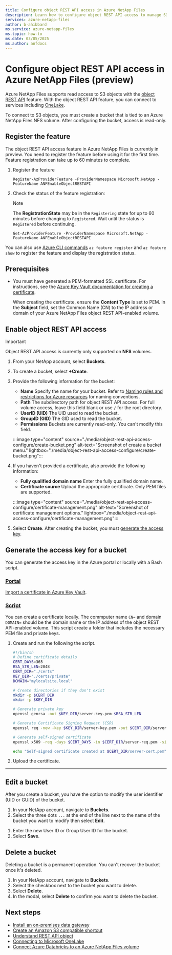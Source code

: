 ```yaml
---
title: Configure object REST API access in Azure NetApp Files 
description: Learn how to configure object REST API access to manage S3 objects in Azure NetApp Files. 
services: azure-netapp-files
author: b-ahibbard
ms.service: azure-netapp-files
ms.topic: how-to
ms.date: 03/05/2025
ms.author: anfdocs
---
```


# Configure object REST API access in Azure NetApp Files (preview)

Azure NetApp Files supports read access to S3 objects with the [object REST API](object-rest-api-introduction.md) feature. With the object REST API feature, you can connect to services including [OneLake](/fabric/onelake/onelake-overview).

To connect to S3 objects, you must create a bucket that is tied to an Azure NetApp Files NFS volume. After configuring the bucket, access is read-only. 

## Register the feature 

The object REST API access feature in Azure NetApp Files is currently in preview. You need to register the feature before using it for the first time. Feature registration can take up to 60 minutes to complete.

1. Register the feature

    ```azurepowershell-interactive
    Register-AzProviderFeature -ProviderNamespace Microsoft.NetApp -FeatureName ANFEnableObjectRESTAPI
    ```

2. Check the status of the feature registration: 

    > [!NOTE]
    > The **RegistrationState** may be in the `Registering` state for up to 60 minutes before changing to `Registered`. Wait until the status is `Registered` before continuing.
    ```azurepowershell-interactive
    Get-AzProviderFeature -ProviderNamespace Microsoft.NetApp -FeatureName ANFEnableObjectRESTAPI
    ```
You can also use [Azure CLI commands](/cli/azure/feature) `az feature register` and `az feature show` to register the feature and display the registration status. 

## Prerequisites 

* You must have generated a PEM-formatted SSL certificate. For instructions, see the [Azure Key Vault documentation for creating a certificate](/key-vault/certificates/tutorial-import-certificate). 

    When creating the certificate, ensure the **Content Type** is set to PEM. In the **Subject** field, set the Common Name (CN) to the IP address or domain of your Azure NetApp Files object REST API-enabled volume.

## Enable object REST API access

>[!IMPORTANT]
>Object REST API access is currently only supported on **NFS** volumes. 

1. From your NetApp account, select **Buckets**. 
1. To create a bucket, select **+Create**. 
1. Provide the following information for the bucket:
    * **Name**
        Specify the name for your bucket. Refer to [Naming rules and restrictions for Azure resources](../azure-resource-manager/management/resource-name-rules.md#microsoftnetapp) for naming conventions.
    * **Path**
        The subdirectory path for object REST API access. For full volume access, leave this field blank or use `/` for the root directory.
    * **UserID (UID)**
        The UID used to read the bucket.
    * **GroupID (GID)**
        The GID used to read the bucket.
    * **Permissions**
        Buckets are currently read-only. You can't modify this field. 

    :::image type="content" source="./media/object-rest-api-access-configure/create-bucket.png" alt-text="Screenshot of create a bucket menu." lightbox="./media/object-rest-api-access-configure/create-bucket.png":::


1. If you haven't provided a certificate, also provide the following information:
    * **Fully qualified domain name**
        Enter the fully qualified domain name. 
    * **Certificate source**
        Upload the appropriate certificate. Only PEM files are supported. 

    :::image type="content" source="./media/object-rest-api-access-configure/certificate-management.png" alt-text="Screenshot of certificate management options." lightbox="./media/object-rest-api-access-configure/certificate-management.png":::

1. Select **Create**. 
    After creating the bucket, you must [generate the access key](#generate-the-access-key-for-a-bucket).

## Generate the access key for a bucket

You can generate the access key in the Azure portal or locally with a Bash script. 

### [Portal](#tab/portal)

[Import a certificate in Azure Key Vault](/key-vault/certificates/tutorial-import-certificate).

### [Script](#tab/script)

You can create a certificate locally. The commputer name `CN=` and domain `DOMAIN=` should be the domain name or the IP address of the object REST API-enabled volume. This script create a folder that includes the necessary PEM file and private keys. 

1. Create and run the following the script. 
    ```bash
    #!/bin/sh
    # Define certificate details 
    CERT_DAYS=365 
    RSA_STR_LEN=2048 
    CERT_DIR="./certs" 
    KEY_DIR="./certs/private" 
    DOMAIN="mylocalsite.local" 
    
    # Create directories if they don't exist 
    mkdir -p $CERT_DIR 
    mkdir -p $KEY_DIR 
    
    # Generate private key 
    openssl genrsa -out $KEY_DIR/server-key.pem $RSA_STR_LEN 
    
    # Generate Certificate Signing Request (CSR) 
    openssl req -new -key $KEY_DIR/server-key.pem -out $CERT_DIR/server-req.pem -subj "/C=US/ST=State/L=City/O=Organization/OU=Unit/CN=$DOMAIN" 
    
    # Generate self-signed certificate 
    openssl x509 -req -days $CERT_DAYS -in $CERT_DIR/server-req.pem -signkey $KEY_DIR/server-key.pem -out $CERT_DIR/server-cert.pem 
    
    echo "Self-signed certificate created at $CERT_DIR/server-cert.pem" 
    ```
1. Upload the certificate.
<!-- steps -->
---

<!--
1. In your NetApp account, navigate to **Buckets**. 
1. For the bucket you want to create an access key for, select **Generate keys**. 
1. In the **Access key lifespan** field, provide a numerical value for the number of days the key is valid. 
1. When the key successfully generates, the portal presents your masked Access key and Secret access key. Display and securely save the information. 
-->

## Edit a bucket

After you create a bucket, you have the option to modify the user identifier (UID or GUID) of the bucket.

1. In your NetApp account, navigate to **Buckets**. 
1. Select the three dots `...` at the end of the line next to the name of the bucket you want to modify then select **Edit**. 
<!-- confirm access keys -->
1. Enter the new User ID or Group User ID for the bucket. 
1. Select **Save**. 

## Delete a bucket

Deleting a bucket is a permanent operation. You can't recover the bucket once it's deleted. 

1. In your NetApp account, navigate to **Buckets**. 
1. Select the checkbox next to the bucket you want to delete. 
1. Select **Delete**. 
1. In the modal, select **Delete** to confirm you want to delete the bucket. 

## Next steps 

* [Install an on-premises data gateway](/data-integration/gateway/service-gateway-install)
* [Create an Amazon S3 compatible shortcut](/fabric/onelake/create-s3-compatible-shortcut)
* [Understand REST API object](object-rest-api-introduction.md)
* [Connecting to Microsoft OneLake](/fabric/onelake/onelake-access-api)
* [Connect Azure Databricks to an Azure NetApp Files volume](object-rest-api-databricks.md)